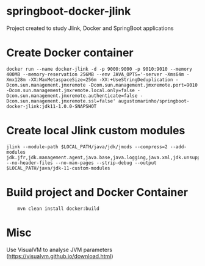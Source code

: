 # springboot-docker-jlink
Project created to study Jlink, Docker and SpringBoot applications

# Create Docker container
```
docker run --name docker-jlink -d -p 9000:9000 -p 9010:9010 --memory 400MB --memory-reservation 256MB --env JAVA_OPTS='-server -Xms64m -Xmx128m -XX:MaxMetaspaceSize=256m -XX:+UseStringDeduplication -Dcom.sun.management.jmxremote -Dcom.sun.management.jmxremote.port=9010 -Dcom.sun.management.jmxremote.local.only=false -Dcom.sun.management.jmxremote.authenticate=false -Dcom.sun.management.jmxremote.ssl=false' augustomarinho/springboot-docker-jlink:jdk11-1.0.0-SNAPSHOT
```

# Create local Jlink custom modules
```
jlink --module-path $LOCAL_PATH/java/jdk/jmods --compress=2 --add-modules jdk.jfr,jdk.management.agent,java.base,java.logging,java.xml,jdk.unsupported,java.sql,java.naming,java.desktop,java.management,java.security.jgss,java.instrument --no-header-files --no-man-pages --strip-debug --output $LOCAL_PATH/java/jdk-11-custom-modules
```
# Build project and Docker Container
```
    mvn clean install docker:build
```

# Misc
Use VisualVM to analyse JVM parameters (https://visualvm.github.io/download.html)